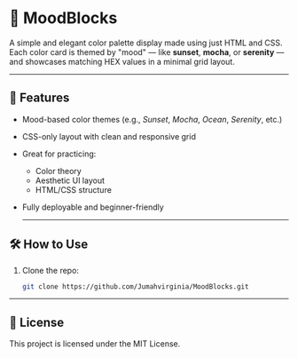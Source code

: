 # 🎨 MoodBlocks

A simple and elegant color palette display made using just HTML and CSS.  
Each color card is themed by "mood" — like **sunset**, **mocha**, or **serenity** — and showcases matching HEX values in a minimal grid layout.

---

## 🌈 Features

- Mood-based color themes (e.g., *Sunset*, *Mocha*, *Ocean*, *Serenity*, etc.)
- CSS-only layout with clean and responsive grid
- Great for practicing:
  - Color theory
  - Aesthetic UI layout
  - HTML/CSS structure
- Fully deployable and beginner-friendly

  ---

## 🛠️ How to Use

1. Clone the repo:
   
   ```bash
   git clone https://github.com/Jumahvirginia/MoodBlocks.git

---

## 📜 License

This project is licensed under the MIT License.
